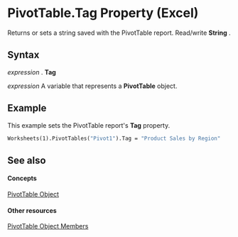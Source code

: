 
# PivotTable.Tag Property (Excel)

Returns or sets a string saved with the PivotTable report. Read/write  **String** .


## Syntax

 _expression_ . **Tag**

 _expression_ A variable that represents a **PivotTable** object.


## Example

This example sets the PivotTable report's  **Tag** property.


```vb
Worksheets(1).PivotTables("Pivot1").Tag = "Product Sales by Region"
```


## See also


#### Concepts


[PivotTable Object](a9c1d4a0-78a9-f9a6-6daf-91cb63e45842.md)
#### Other resources


[PivotTable Object Members](8e8d1692-cf32-63c6-a1f6-54ddcc2a4964.md)
